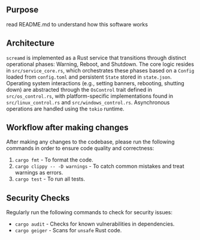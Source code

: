 ## Purpose
read README.md to understand how this software works

## Architecture

`screamd` is implemented as a Rust service that transitions through distinct operational phases: Warning, Reboot, and Shutdown. The core logic resides in `src/service_core.rs`, which orchestrates these phases based on a `Config` loaded from `config.toml` and persistent `State` stored in `state.json`. Operating system interactions (e.g., setting banners, rebooting, shutting down) are abstracted through the `OsControl` trait defined in `src/os_control.rs`, with platform-specific implementations found in `src/linux_control.rs` and `src/windows_control.rs`. Asynchronous operations are handled using the `tokio` runtime.

## Workflow after making changes

After making any changes to the codebase, please run the following commands in order to ensure code quality and correctness:

1.  `cargo fmt` - To format the code.
2.  `cargo clippy -- -D warnings` - To catch common mistakes and treat warnings as errors.
3.  `cargo test` - To run all tests.

## Security Checks

Regularly run the following commands to check for security issues:

*   `cargo audit` - Checks for known vulnerabilities in dependencies.
*   `cargo geiger` - Scans for `unsafe` Rust code.

